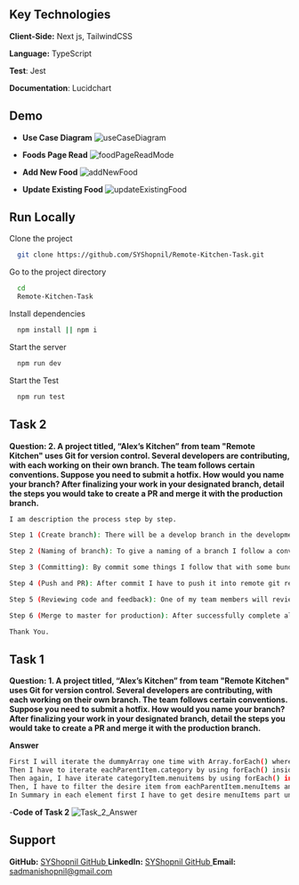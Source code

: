 ## Key Technologies

**Client-Side:** Next js, TailwindCSS

**Language:** TypeScript

**Test**: Jest

**Documentation**: Lucidchart

## Demo

- **Use Case Diagram**
  <img src = "public/doc/use_case_diagrame.png" alt = "useCaseDiagram" >

- **Foods Page Read**
  <img src = "public/doc/demo/foods_page_read.png"  alt = "foodPageReadMode" >

- **Add New Food**
  <img src = "public/doc/demo/foods_page_add.JPG"  alt = "addNewFood">

- **Update Existing Food**
  <img src = "public/doc/demo/foods_page_add.JPG" alt = "updateExistingFood" >

## Run Locally

Clone the project

```bash
  git clone https://github.com/SYShopnil/Remote-Kitchen-Task.git
```

Go to the project directory

```bash
  cd
  Remote-Kitchen-Task
```

Install dependencies

```bash
  npm install || npm i
```

Start the server

```bash
  npm run dev
```

Start the Test

```bash
  npm run test
```

## Task 2

**Question: 2. A project titled, “Alex’s Kitchen” from team "Remote Kitchen" uses Git for version control. Several developers are contributing, with each working on their own branch. The team follows certain conventions. Suppose you need to submit a hotfix. How would you name your branch? After finalizing your work in your designated branch, detail the steps you would take to create a PR and merge it with the production branch.**

```bash
I am description the process step by step.

Step 1 (Create branch): There will be a develop branch in the development phase. So I need to create a new branch as a reference from develop branch by do this command -> git branch <branch name> and then git checkout <branch name> but I have to stay in the develop branch that time.

Step 2 (Naming of branch): To give a naming of a branch I follow a convention like as I am working in a AGILE environment so each ticket has a identity. And also task can be two types like bug fix and new feature implementation. So if my task is implement new feature then I Use feature/alex-[ticket unique number]. If my task is to fix a bug or do some change on existing problem then I use refactor/alex-[ticket unique number]. For example I have to submit a hotfix. Suppose that, my jira ticket number is ALEX-105 where all description has been descripted and it is a fixing task. So I will name this branch to refactor/alex-105. And start my task there.

Step 3 (Committing): By commit some things I follow that with some bundle of related work commit together so that it would good for reviewer to read the code and give a genuine feedback.

Step 4 (Push and PR): After commit I have to push it into remote git repository by this command => git push refactor/alex-105. It will create a new branch in remote repository. Then I have to go to remote repository and create a PR or pull request where I have to give some details about the following task here I also follow a convention to write the task I have to start the details by using the desire branch name for example: refactor/alex-105(this will be linkable with main JIRA ticket) => Then I have give a brief description with point. And though my develop branch will be in a CI CD so I have to wait until the production build run. After successful comparison if no merge conflict detected then I have to make my code to review a member from my team.

Step 5 (Reviewing code and feedback): One of my team members will review my code and if somethings need to change then he/she will give me a feedback then again I have to do from step 3 and step 4. After successfully review he or she will merge the branch with develop branch. Where in the developing phase all code has stored.

Step 6 (Merge to master for production): After successfully complete all feature with no bug in develop branch then one of the tech lead will merge it to masters branch for a production build. And that’s how I use git to build a full application.

Thank You.

```

## Task 1

**Question: 1. A project titled, “Alex’s Kitchen” from team "Remote Kitchen" uses Git for version control. Several developers are contributing, with each working on their own branch. The team follows certain conventions. Suppose you need to submit a hotfix. How would you name your branch? After finalizing your work in your designated branch, detail the steps you would take to create a PR and merge it with the production branch.**

**Answer**

```bash
First I will iterate the dummyArray one time with Array.forEach() where I will get eachParentItem and indexOfParent.
Then I have to iterate eachParentItem.category by using forEach() inside the eachParentItem scope and will get categoryItem and categoryItemIndex .
Then again, I have iterate categoryItem.menuitems by using forEach() in the categoryItem scope. And In this scope I will get menuItemOfCategoryItem and it’s index name manuIteamCategoryIndex
Then, I have to filter the desire item from eachParentItem.menuItems and search by the manuIteamCategoryIndex.  Then just replace the desire menuItems into desire place where the reference kept accessing by using index.
In Summary in each element first I have to get desire menuItems part under Category  where the reference has kept. Then I just need to filter the respective menu Items from which is exist in the Parent scope and lastly just insert it to the menu items which is under category.
```

-**Code of Task 2**
<img src = "public/other-tasks/task-2.png" alt = "Task_2_Answer" >

## Support

**GitHub:** <a href="https://github.com/SYShopnil/" target="_blank"> SYShopnil GitHub </a>
**LinkedIn:** <a href="https://www.linkedin.com/in/sadmaney-yeasar/" target="_blank"> SYShopnil GitHub </a>
**Email:** sadmanishopnil@gmail.com
